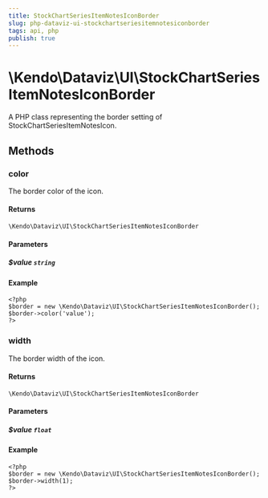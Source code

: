 ```yaml
---
title: StockChartSeriesItemNotesIconBorder
slug: php-dataviz-ui-stockchartseriesitemnotesiconborder
tags: api, php
publish: true
---
```


# \Kendo\Dataviz\UI\StockChartSeriesItemNotesIconBorder

A PHP class representing the border setting of StockChartSeriesItemNotesIcon.


## Methods

### color
The border color of the icon.

#### Returns
`\Kendo\Dataviz\UI\StockChartSeriesItemNotesIconBorder`

#### Parameters

##### $value `string`



#### Example 
    <?php
    $border = new \Kendo\Dataviz\UI\StockChartSeriesItemNotesIconBorder();
    $border->color('value');
    ?>

### width
The border width of the icon.

#### Returns
`\Kendo\Dataviz\UI\StockChartSeriesItemNotesIconBorder`

#### Parameters

##### $value `float`



#### Example 
    <?php
    $border = new \Kendo\Dataviz\UI\StockChartSeriesItemNotesIconBorder();
    $border->width(1);
    ?>

 

